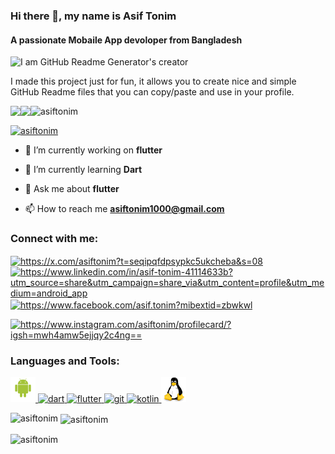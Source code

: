 ### Hi there 👋, my name is Asif Tonim
#### A passionate Mobaile App devoloper from Bangladesh
![I am GitHub Readme Generator's creator](https://www.expertappdevs.com/sitebucket/blog/20220810130346-mobile-app-development-process.jpg)

I made this project just for fun, it allows you to create nice and simple GitHub Readme files that you can copy/paste and use in your profile.


<p align="left"> <img src=  https://img.freepik.com/premium-photo/3d-cartoon-character-developer-working-laptop-web-app-development-frontend-deployment_1298309-24516.jpg?w=1380             
<p align="left"> <img src=    https://strapi.dhiwise.com/uploads/Optimizing_Animation_Delay_Performance_with_Animated_Container_in_Flutter_for_Mobile_Devices_OG_Image_d553fc1487.jpg               
<p align="left"> <img src="https://komarev.com/ghpvc/?username=asiftonim&label=Profile%20views&color=0e75b6&style=flat" alt="asiftonim" /> </p>

<p align="left"> <a href="https://github.com/ryo-ma/github-profile-trophy"><img src="https://github-profile-trophy.vercel.app/?username=asiftonim" alt="asiftonim" /></a> </p>


- 🔭 I’m currently working on **flutter**

- 🌱 I’m currently learning **Dart**

- 💬 Ask me about **flutter**

- 📫 How to reach me **asiftonim1000@gmail.com**

<h3 align="left">Connect with me:</h3>
<p align="left">
<a href="https://twitter.com/https://x.com/asiftonim?t=seqipqfdpsypkc5ukcheba&s=08" target="blank"><img align="center" src="https://raw.githubusercontent.com/rahuldkjain/github-profile-readme-generator/master/src/images/icons/Social/twitter.svg" alt="https://x.com/asiftonim?t=seqipqfdpsypkc5ukcheba&s=08" height="30" width="40" /></a>
<a href="https://linkedin.com/in/https://www.linkedin.com/in/asif-tonim-41114633b?utm_source=share&utm_campaign=share_via&utm_content=profile&utm_medium=android_app" target="blank"><img align="center" src="https://raw.githubusercontent.com/rahuldkjain/github-profile-readme-generator/master/src/images/icons/Social/linked-in-alt.svg" alt="https://www.linkedin.com/in/asif-tonim-41114633b?utm_source=share&utm_campaign=share_via&utm_content=profile&utm_medium=android_app" height="30" width="40" /></a>
<a href="https://fb.com/https://www.facebook.com/asif.tonim?mibextid=zbwkwl" target="blank"><img align="center" src="https://raw.githubusercontent.com/rahuldkjain/github-profile-readme-generator/master/src/images/icons/Social/facebook.svg" alt="https://www.facebook.com/asif.tonim?mibextid=zbwkwl" height="30" width="40" /></a>
 
<a href="https://instagram.com/https://www.instagram.com/asiftonim/profilecard/?igsh=mwh4amw5ejjqy2c4ng==" target="blank"><img align="center" src="https://raw.githubusercontent.com/rahuldkjain/github-profile-readme-generator/master/src/images/icons/Social/instagram.svg" alt="https://www.instagram.com/asiftonim/profilecard/?igsh=mwh4amw5ejjqy2c4ng==" height="30" width="40" /></a>
</p>

<h3 align="left">Languages and Tools:</h3>
<p align="left"> <a href="https://developer.android.com" target="_blank" rel="noreferrer"> <img src="https://raw.githubusercontent.com/devicons/devicon/master/icons/android/android-original-wordmark.svg" alt="android" width="40" height="40"/> </a> <a href="https://dart.dev" target="_blank" rel="noreferrer"> <img src="https://www.vectorlogo.zone/logos/dartlang/dartlang-icon.svg" alt="dart" width="40" height="40"/> </a> <a href="https://flutter.dev" target="_blank" rel="noreferrer"> <img src="https://www.vectorlogo.zone/logos/flutterio/flutterio-icon.svg" alt="flutter" width="40" height="40"/> </a> <a href="https://git-scm.com/" target="_blank" rel="noreferrer"> <img src="https://www.vectorlogo.zone/logos/git-scm/git-scm-icon.svg" alt="git" width="40" height="40"/> </a> <a href="https://kotlinlang.org" target="_blank" rel="noreferrer"> <img src="https://www.vectorlogo.zone/logos/kotlinlang/kotlinlang-icon.svg" alt="kotlin" width="40" height="40"/> </a> <a href="https://www.linux.org/" target="_blank" rel="noreferrer"> <img src="https://raw.githubusercontent.com/devicons/devicon/master/icons/linux/linux-original.svg" alt="linux" width="40" height="40"/> </a> </p>

<p><img align="left" src="https://github-readme-stats.vercel.app/api/top-langs?username=asiftonim&show_icons=true&locale=en&layout=compact" alt="asiftonim" /></p>

<p>&nbsp;<img align="center" src="https://github-readme-stats.vercel.app/api?username=asiftonim&show_icons=true&locale=en" alt="asiftonim" /></p>

<p><img align="center" src="https://github-readme-streak-stats.herokuapp.com/?user=asiftonim&" alt="asiftonim" /></p>
